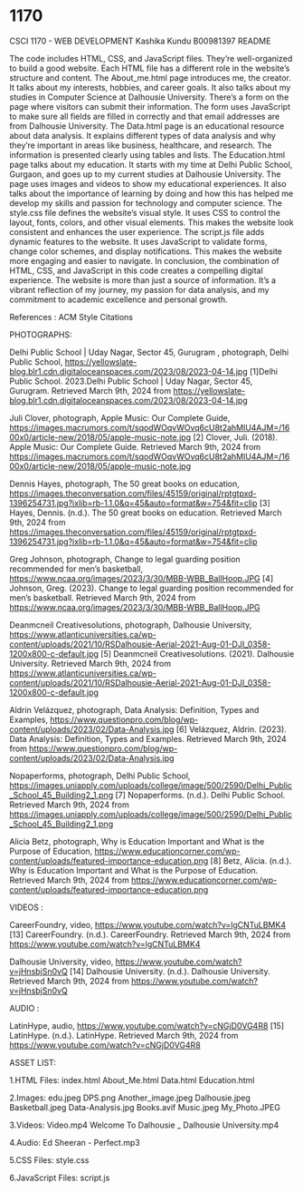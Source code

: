 # 1170
CSCI 1170 - WEB DEVELOPMENT
Kashika Kundu
B00981397
README

The code includes HTML, CSS, and JavaScript files. They’re well-organized to build a good website. Each HTML file has a different role in the website’s structure and content.
The About_me.html page introduces me, the creator. It talks about my interests, hobbies, and career goals. It also talks about my studies in Computer Science at Dalhousie University. There’s a form on the page where visitors can submit their information. The form uses JavaScript to make sure all fields are filled in correctly and that email addresses are from Dalhousie University.
The Data.html page is an educational resource about data analysis. It explains different types of data analysis and why they’re important in areas like business, healthcare, and research. The information is presented clearly using tables and lists.
The Education.html page talks about my education. It starts with my time at Delhi Public School, Gurgaon, and goes up to my current studies at Dalhousie University. The page uses images and videos to show my educational experiences. It also talks about the importance of learning by doing and how this has helped me develop my skills and passion for technology and computer science.
The style.css file defines the website’s visual style. It uses CSS to control the layout, fonts, colors, and other visual elements. This makes the website look consistent and enhances the user experience.
The script.js file adds dynamic features to the website. It uses JavaScript to validate forms, change color schemes, and display notifications. This makes the website more engaging and easier to navigate.
In conclusion, the combination of HTML, CSS, and JavaScript in this code creates a compelling digital experience. The website is more than just a source of information. It’s a vibrant reflection of my journey, my passion for data analysis, and my commitment to academic excellence and personal growth.


References :
ACM  Style Citations

PHOTOGRAPHS:

Delhi Public School | Uday Nagar, Sector 45, Gurugram , photograph, Delhi Public School, https://yellowslate-blog.blr1.cdn.digitaloceanspaces.com/2023/08/2023-04-14.jpg
    [1]Delhi Public School. 2023.Delhi Public School | Uday Nagar, Sector 45, Gurugram. Retrieved March 9th, 2024 from https://yellowslate-blog.blr1.cdn.digitaloceanspaces.com/2023/08/2023-04-14.jpg
       
Juli Clover, photograph, Apple Music: Our Complete Guide, https://images.macrumors.com/t/sqodWOqvWOvq6cU8t2ahMlU4AJM=/1600x0/article-new/2018/05/apple-music-note.jpg
    [2] Clover, Juli. (2018). Apple Music: Our Complete Guide. Retrieved March 9th, 2024 from https://images.macrumors.com/t/sqodWOqvWOvq6cU8t2ahMlU4AJM=/1600x0/article-new/2018/05/apple-music-note.jpg

Dennis Hayes, photograph, The 50 great books on education, https://images.theconversation.com/files/45159/original/rptgtpxd-1396254731.jpg?ixlib=rb-1.1.0&q=45&auto=format&w=754&fit=clip
    [3] Hayes, Dennis. (n.d.). The 50 great books on education. Retrieved March 9th, 2024 from https://images.theconversation.com/files/45159/original/rptgtpxd-1396254731.jpg?ixlib=rb-1.1.0&q=45&auto=format&w=754&fit=clip

Greg Johnson, photograph, Change to legal guarding position recommended for men’s basketball, https://www.ncaa.org/images/2023/3/30/MBB-WBB_BallHoop.JPG
    [4] Johnson, Greg. (2023). Change to legal guarding position recommended for men’s basketball. Retrieved March 9th, 2024 from https://www.ncaa.org/images/2023/3/30/MBB-WBB_BallHoop.JPG

Deanmcneil Creativesolutions, photograph, Dalhousie University, https://www.atlanticuniversities.ca/wp-content/uploads/2021/10/RSDalhousie-Aerial-2021-Aug-01-DJI_0358-1200x800-c-default.jpg
    [5] Deanmcneil Creativesolutions. (2021). Dalhousie University. Retrieved March 9th, 2024 from https://www.atlanticuniversities.ca/wp-content/uploads/2021/10/RSDalhousie-Aerial-2021-Aug-01-DJI_0358-1200x800-c-default.jpg

Aldrin Velázquez, photograph, Data Analysis: Definition, Types and Examples, https://www.questionpro.com/blog/wp-content/uploads/2023/02/Data-Analysis.jpg
    [6] Velázquez, Aldrin. (2023). Data Analysis: Definition, Types and Examples. Retrieved March 9th, 2024 from https://www.questionpro.com/blog/wp-content/uploads/2023/02/Data-Analysis.jpg

Nopaperforms, photograph, Delhi Public School, https://images.uniapply.com/uploads/college/image/500/2590/Delhi_Public_School_45_Building2_1.png
    [7] Nopaperforms. (n.d.). Delhi Public School. Retrieved March 9th, 2024 from https://images.uniapply.com/uploads/college/image/500/2590/Delhi_Public_School_45_Building2_1.png

Alicia Betz, photograph, Why is Education Important and What is the Purpose of Education, https://www.educationcorner.com/wp-content/uploads/featured-importance-education.png
    [8] Betz, Alicia. (n.d.). Why is Education Important and What is the Purpose of Education. Retrieved March 9th, 2024 from https://www.educationcorner.com/wp-content/uploads/featured-importance-education.png



VIDEOS : 

CareerFoundry, video, https://www.youtube.com/watch?v=lgCNTuLBMK4
    [13] CareerFoundry. (n.d.). CareerFoundry. Retrieved March 9th, 2024 from https://www.youtube.com/watch?v=lgCNTuLBMK4

Dalhousie University, video, https://www.youtube.com/watch?v=jHnsbjSn0vQ
    [14] Dalhousie University. (n.d.). Dalhousie University. Retrieved March 9th, 2024 from https://www.youtube.com/watch?v=jHnsbjSn0vQ

AUDIO :

LatinHype, audio, https://www.youtube.com/watch?v=cNGjD0VG4R8
    [15] LatinHype. (n.d.). LatinHype. Retrieved March 9th, 2024 from https://www.youtube.com/watch?v=cNGjD0VG4R8


ASSET LIST:

1.HTML Files:
index.html
About_Me.html
Data.html
Education.html

2.Images:
edu.jpeg
DPS.png
Another_image.jpeg
Dalhousie.jpeg
Basketball.jpeg
Data-Analysis.jpg
Books.avif
Music.jpeg
My_Photo.JPEG

3.Videos:
Video.mp4
Welcome To Dalhousie _ Dalhousie University.mp4

4.Audio:
Ed Sheeran - Perfect.mp3

5.CSS Files:
style.css

6.JavaScript Files:
script.js
